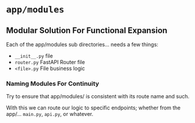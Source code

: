# `app/modules` 

## Modular Solution For Functional Expansion

Each of the app/modules sub directories... needs a few things:

- `__init__.py` file
- `router.py` FastAPI Router file
- `<file>.py` File business logic

### Naming Modules For Continuity

Try to ensure that app/modules/<subdir name> is consistent with its route name and such.

With this we can route our logic to specific endpoints; whether from the app/... `main.py`, `api.py`, or whatever.